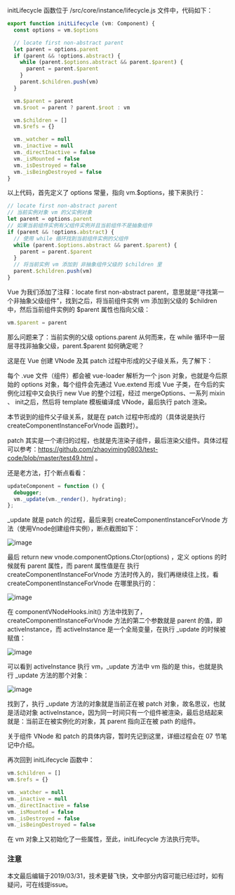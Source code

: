 initLifecycle 函数位于 /src/core/instance/lifecycle.js 文件中，代码如下：

``` javascript
export function initLifecycle (vm: Component) {
  const options = vm.$options

  // locate first non-abstract parent
  let parent = options.parent
  if (parent && !options.abstract) {
    while (parent.$options.abstract && parent.$parent) {
      parent = parent.$parent
    }
    parent.$children.push(vm)
  }

  vm.$parent = parent
  vm.$root = parent ? parent.$root : vm

  vm.$children = []
  vm.$refs = {}

  vm._watcher = null
  vm._inactive = null
  vm._directInactive = false
  vm._isMounted = false
  vm._isDestroyed = false
  vm._isBeingDestroyed = false
}
```

以上代码，首先定义了 options 常量，指向 vm.$options，接下来执行：

``` javascript
// locate first non-abstract parent
// 当前实例对象 vm 的父实例对象
let parent = options.parent
// 如果当前组件实例有父组件实例并且当前组件不是抽象组件
if (parent && !options.abstract) {
  // 使用 while 循环找到当前组件实例的父组件
  while (parent.$options.abstract && parent.$parent) {
    parent = parent.$parent
  }
  // 将当前实例 vm 添加到 非抽象组件父级的 $children 里
  parent.$children.push(vm)
}
```

Vue 为我们添加了注释：locate first non-abstract parent，意思就是“寻找第一个非抽象父级组件”，找到之后，将当前组件实例 vm 添加到父级的 $children 中，然后当前组件实例的 $parent 属性也指向父级：

``` javascript
vm.$parent = parent
```

那么问题来了：当前实例的父级 options.parent 从何而来，在 while 循环中一层层寻找非抽象父级，parent.$parent 如何确定呢？

这是在 Vue 创建 VNode 及其 patch 过程中形成的父子级关系，先了解下：

每个 .vue 文件（组件）都会被 vue-loader 解析为一个 json 对象，也就是今后原始的 options 对象，每个组件会先通过 Vue.extend 形成 Vue 子类，在今后的实例化过程中又会执行 new Vue 的整个过程，经过 mergeOptions、一系列 mixin 、 init之后，然后将 template 模板编译成 VNode，最后执行 patch 渲染。

本节说到的组件父子级关系，就是在 patch 过程中形成的（具体说是执行 createComponentInstanceForVnode 函数时）。

patch 其实是一个递归的过程，也就是先渲染子组件，最后渲染父组件。具体过程可以参考：https://github.com/zhaoyiming0803/test-code/blob/master/test49.html 。

还是老方法，打个断点看看：

``` javascript
updateComponent = function () {
  debugger;
  vm._update(vm._render(), hydrating);
};
```
_update 就是 patch 的过程，最后来到 createComponentInstanceForVnode 方法（使用Vnode创建组件实例），断点截图如下：

![image](https://github.com/zhaoyiming0803/into-vue/blob/master/examples/initLifecycle/1.jpg)

最后 return new vnode.componentOptions.Ctor(options) ，定义 options 的时候就有 parent 属性，而 parent 属性值是在 执行 createComponentInstanceForVnode 方法时传入的，我们再继续往上找，看 createComponentInstanceForVnode 在哪里执行的：

![image](https://github.com/zhaoyiming0803/into-vue/blob/master/examples/initLifecycle/2.jpg)

在 componentVNodeHooks.init() 方法中找到了，createComponentInstanceForVnode 方法的第二个参数就是 parent 的值，即 activeInstance，而 activeInstance 是一个全局变量，在执行 _update 的时候被赋值：

![image](https://github.com/zhaoyiming0803/into-vue/blob/master/examples/initLifecycle/3.jpg)

可以看到 activeInstance 执行 vm，_update 方法中 vm 指的是 this，也就是执行 _update 方法的那个对象：

![image](https://github.com/zhaoyiming0803/into-vue/blob/master/examples/initLifecycle/4.jpg)

找到了，执行 _update 方法的对象就是当前正在被 patch 对象，故名思议，也就是活动对象 activeInstance，因为同一时间只有一个组件被渲染，最后总结起来就是：当前正在被实例化的对象，其 parent 指向正在被 path 的组件。

关于组件 VNode 和 patch 的具体内容，暂时先记到这里，详细过程会在 07 节笔记中介绍。

再次回到 initLifecycle 函数中：

``` javascript
vm.$children = []
vm.$refs = {}

vm._watcher = null
vm._inactive = null
vm._directInactive = false
vm._isMounted = false
vm._isDestroyed = false
vm._isBeingDestroyed = false
```

在 vm 对象上又初始化了一些属性，至此，initLifecycle 方法执行完毕。

### 注意
本文最后编辑于2019/03/31，技术更替飞快，文中部分内容可能已经过时，如有疑问，可在线提issue。